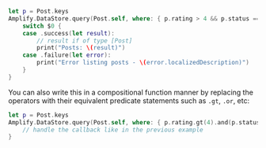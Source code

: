 ```swift
let p = Post.keys
Amplify.DataStore.query(Post.self, where: { p.rating > 4 && p.status == .active }) {
    switch $0 {
    case .success(let result):
        // result if of type [Post]
        print("Posts: \(result)")
    case .failure(let error):
        print("Error listing posts - \(error.localizedDescription)")
    }
}
```

You can also write this in a compositional function manner by replacing the operators with their equivalent predicate statements such as `.gt`, `.or`, etc:

```swift
let p = Post.keys
Amplify.DataStore.query(Post.self, where: { p.rating.gt(4).and(p.status.eq(.active)) }) {
    // handle the callback like in the previous example
}
```

